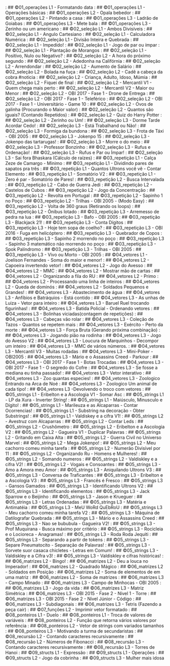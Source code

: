 [](base/011/Readme.md) : ## ©01_operações L1 - Formatando data
[](base/000/Readme.md) : ## ©01_operações L1 - Operações básicas
[](base/003/Readme.md) : ## ©01_operações L2 - Opala bebedor
[](base/002/Readme.md) : ## ©01_operações L2 - Pintando a casa
[](base/005/Readme.md) : ## ©01_operações L3 - Ladrão de Goiabas
[](base/004/Readme.md) : ## ©01_operações L3 - Mete bala
[](base/006/Readme.md) : ## ©01_operações L3 - Zerinho ou um americano
[](base/025/Readme.md) : ## ©02_seleção L1 - Ambos Divisíveis
[](base/062/Readme.md) : ## ©02_seleção L1 - Angulo Cartesiano
[](base/015/Readme.md) : ## ©02_seleção L1 - Calculadora Numérica
[](base/024/Readme.md) : ## ©02_seleção L1 - Divisão Inteira e Quebrada
[](base/151/Readme.md) : ## ©02_seleção L1 - Impedido!
[](base/156/Readme.md) : ## ©02_seleção L1 - Jogo de par ou ímpar
[](base/155/Readme.md) : ## ©02_seleção L1 - Plantação de Morangos
[](base/026/Readme.md) : ## ©02_seleção L1 - Positivo, Nulo ou Negativo?
[](base/038/Readme.md) : ## ©02_seleção L2 - A hora do próximo segundo
[](base/027/Readme.md) : ## ©02_seleção L2 - Adedonha na Califórnia
[](base/018/Readme.md) : ## ©02_seleção L2 - Arrendondar
[](base/021/Readme.md) : ## ©02_seleção L2 - Aumento de Salário
[](base/032/Readme.md) : ## ©02_seleção L2 - Bolada na fuça
[](base/028/Readme.md) : ## ©02_seleção L2 - Cadê a cabeça da cobra #noticia
[](base/183/Readme.md) : ## ©02_seleção L2 - Criança, Adulto, Idoso, Múmia
[](base/031/Readme.md) : ## ©02_seleção L2 - Fiquei de final
[](base/030/Readme.md) : ## ©02_seleção L2 - Mercantil V1 - Quem chega mais perto
[](base/039/Readme.md) : ## ©02_seleção L2 - Mercantil V2 - Maior ou Menor
[](base/035/Readme.md) : ## ©02_seleção L2 - OBI 2017 - Fase 1 - Drone de Entrega
[](base/022/Readme.md) : ## ©02_seleção L2 - OBI 2017 - Fase 1 - Teleférico
[](base/019/Readme.md) : ## ©02_seleção L2 - OBI 2017 - Fase 1 - Universitário - Game 10
[](base/017/Readme.md) : ## ©02_seleção L2 - Ovos de galinha (Procurando o Maior valor)
[](base/014/Readme.md) : ## ©02_seleção L2 - Quantos são iguais? (Contando Repetidos)
[](base/029/Readme.md) : ## ©02_seleção L2 - Quiz do Harry Potter
[](base/020/Readme.md) : ## ©02_seleção L2 - Zerinho ou Um!
[](base/043/Readme.md) : ## ©02_seleção L3 - Dorme Tarde Acordar Cedo!
[](base/040/Readme.md) : ## ©02_seleção L3 - Está Trabalhand ou Não!
[](base/034/Readme.md) : ## ©02_seleção L3 - Formiga da bundona
[](base/157/Readme.md) : ## ©02_seleção L3 - Frota de Táxi - OBI 2005
[](base/037/Readme.md) : ## ©02_seleção L3 - Jokenpo 15
[](base/023/Readme.md) : ## ©02_seleção L3 - Jokenpo das tartarugas!
[](base/036/Readme.md) : ## ©02_seleção L3 - Morre o do meio
[](base/033/Readme.md) : ## ©02_seleção L3 - Professor Bonzinho
[](base/042/Readme.md) : ## ©02_seleção L3 - Rufus e Ordenação!
[](base/041/Readme.md) : ## ©02_seleção L3 - Rufus e Par ou Ímpar!
[](base/001/Readme.md) : ## ©02_seleção L3 - Sai fora Bhaskara (Cálculo de raízes)
[](base/056/Readme.md) : ## ©03_repetição L1 - Calça Zeze de Camargo - Mínimo
[](base/013/Readme.md) : ## ©03_repetição L1 - Dividindo pares de sapatos pra três
[](base/055/Readme.md) : ## ©03_repetição L1 - Quantos Ultrons você vê - Contar Elemento
[](base/044/Readme.md) : ## ©03_repetição L1 - Somatório V2
[](base/045/Readme.md) : ## ©03_repetição L1 - Zero é par - Somatório de Pares!
[](base/058/Readme.md) : ## ©03_repetição L2 - Busca Intervalada
[](base/048/Readme.md) : ## ©03_repetição L2 - Cabo de Guerra Jedi
[](base/050/Readme.md) : ## ©03_repetição L2 - Castelos de Cubos
[](base/046/Readme.md) : ## ©03_repetição L2 - Jogo da Concentração
[](base/057/Readme.md) : ## ©03_repetição L2 - Revolta em Portugal
[](base/049/Readme.md) : ## ©03_repetição L2 - Sapinho 1 no Poço
[](base/136/Readme.md) : ## ©03_repetição L2 - Trilhas - OBI 2005 - (Modo Easy)
[](base/016/Readme.md) : ## ©03_repetição L2 - Volta de 360 graus (Retirando os loops)
[](base/047/Readme.md) : ## ©03_repetição L2 - Ônibus lotado
[](base/051/Readme.md) : ## ©03_repetição L3 - Arremesso de pedra na lua
[](base/160/Readme.md) : ## ©03_repetição L3 - Bafo - OBI 2005
[](base/063/Readme.md) : ## ©03_repetição L3 - Blackjack 21!
[](base/064/Readme.md) : ## ©03_repetição L3 - Conta Dígitos
[](base/052/Readme.md) : ## ©03_repetição L3 - Hoje tem sopa de coelho?
[](base/053/Readme.md) : ## ©03_repetição L3 - OBI 2016 - Fuga em helicóptero
[](base/054/Readme.md) : ## ©03_repetição L3 - Quebrador de Copos
[](base/059/Readme.md) : ## ©03_repetição L3 - Sapinho 2 morrendo no poço
[](base/065/Readme.md) : ## ©03_repetição L3 - Sapinho 3 matemático não morrendo no poço
[](base/066/Readme.md) : ## ©03_repetição L3 - Spok Palíndromo
[](base/158/Readme.md) : ## ©03_repetição L3 - Trilhas - OBI 2005
[](base/161/Readme.md) : ## ©03_repetição L3 - Vivo ou Morto - OBI 2005
[](base/060/Readme.md) : ## ©04_vetores L1 - Joelison Fernandes - Soma do maior e menor!
[](base/061/Readme.md) : ## ©04_vetores L2 - Capoeira invertendo vetor!
[](base/078/Readme.md) : ## ©04_vetores L2 - Jogo do Avesso
[](base/091/Readme.md) : ## ©04_vetores L2 - MMC
[](base/101/Readme.md) : ## ©04_vetores L2 - Mostrar mão de cartas
[](base/068/Readme.md) : ## ©04_vetores L2 - Organizando a fila do RU
[](base/090/Readme.md) : ## ©04_vetores L2 - Primo
[](base/186/Readme.md) : ## ©04_vetores L2 - Processando uma linha de inteiros
[](base/067/Readme.md) : ## ©04_vetores L2 - Queda de dominós
[](base/072/Readme.md) : ## ©04_vetores L2 - Soldados Pequenos e Grandes!
[](base/075/Readme.md) : ## ©04_vetores L3 - Abastecimento de água
[](base/083/Readme.md) : ## ©04_vetores L3 - Anfíbios e Batráquios - Está contido
[](base/082/Readme.md) : ## ©04_vetores L3 - As unhas de Luiza - Vetor para inteiro
[](base/080/Readme.md) : ## ©04_vetores L3 - Baruel Ruel trocando figurinhas!
[](base/073/Readme.md) : ## ©04_vetores L3 - Batida Policial - Ordenando vetores
[](base/010/Readme.md) : ## ©04_vetores L3 - Bolinhas viciadas(contagem de repetições)
[](base/070/Readme.md) : ## ©04_vetores L3 - Cabeças vão rolar
[](base/086/Readme.md) : ## ©04_vetores L3 - Coleção de Tazos - Quantos se repetem mais
[](base/085/Readme.md) : ## ©04_vetores L3 - Exército - Perto da morte
[](base/008/Readme.md) : ## ©04_vetores L3 - Força Bruta (Gerando próxima combinação)
[](base/100/Readme.md) : ## ©04_vetores L3 - Jogando pião na rodinha
[](base/079/Readme.md) : ## ©04_vetores L3 - Jogo do Avesso V2
[](base/081/Readme.md) : ## ©04_vetores L3 - Loucura de Marquinhos - Decompor um inteiro
[](base/139/Readme.md) : ## ©04_vetores L3 - MMC de vários números.
[](base/077/Readme.md) : ## ©04_vetores L3 - Mercantil V3 - Muitas rodadas
[](base/162/Readme.md) : ## ©04_vetores L3 - Mini-Poker - OBI2005
[](base/071/Readme.md) : ## ©04_vetores L3 - Mário e o Assassins Creed - Parkour
[](base/074/Readme.md) : ## ©04_vetores L3 - OBI 2017 - Fase 1 - Botas Trocadas
[](base/076/Readme.md) : ## ©04_vetores L3 - OBI 2017 - Fase 1 - O segredo do Cofre
[](base/088/Readme.md) : ## ©04_vetores L3 - Se fosse a mediana eu tinha passado!
[](base/185/Readme.md) : ## ©04_vetores L3 - Vetor interativo
[](base/069/Readme.md) : ## ©04_vetores L3 - Zoo quantas especies!
[](base/087/Readme.md) : ## ©04_vetores L3 - Zoologico Entrando na Arca de Noé
[](base/084/Readme.md) : ## ©04_vetores L3 - Zoologico Um animal de cada tipo!
[](base/188/Readme.md) : ## ©04_vetores L3 -Devolvendo o troco com vetores
[](base/173/Readme.md) : ## ©05_strings L1 - Eribelton e a Ascologia V1 - Somar Asc
[](base/092/Readme.md) : ## ©05_strings L1 - LP da Xura - Inverter String!
[](base/104/Readme.md) : ## ©05_strings L1 - Maiúsculo, Minusculo e Dígito!
[](base/177/Readme.md) : ## ©05_strings L1 - Marileuza e as Alcaparras - Contar Ocorrencias!
[](base/176/Readme.md) : ## ©05_strings L1 - Substring na decoração - Obter Substrings!
[](base/174/Readme.md) : ## ©05_strings L1 - Valdiskey e a cifra V1!
[](base/095/Readme.md) : ## ©05_strings L2 - Avestruz com Alcaparras
[](base/096/Readme.md) : ## ©05_strings L2 - Contar Leds
[](base/126/Readme.md) : ## ©05_strings L2 - Crushômetro
[](base/109/Readme.md) : ## ©05_strings L2 - Eribelton e a Ascologia V2
[](base/097/Readme.md) : ## ©05_strings L2 - Gagueira V1 - Duplicar Palavras
[](base/093/Readme.md) : ## ©05_strings L2 - Gritando em Caixa Alta
[](base/180/Readme.md) : ## ©05_strings L2 - Guerra Civil no Universo Marvel
[](base/089/Readme.md) : ## ©05_strings L2 - Mega Jokenpo!
[](base/111/Readme.md) : ## ©05_strings L2 - Meu cachorro comeu minha tarefa
[](base/125/Readme.md) : ## ©05_strings L2 - Numerão Divisível por 11
[](base/110/Readme.md) : ## ©05_strings L2 - Organizando Ru - Homens e Mulheres!
[](base/181/Readme.md) : ## ©05_strings L2 - Somando numeros
[](base/106/Readme.md) : ## ©05_strings L2 - Valdiskley e a cifra V2!
[](base/094/Readme.md) : ## ©05_strings L2 - Vogais e Consoantes
[](base/127/Readme.md) : ## ©05_strings L3 - Amo a Amora meu Amor
[](base/118/Readme.md) : ## ©05_strings L3 - Aniquilando Ultrons V3
[](base/124/Readme.md) : ## ©05_strings L3 - Conversa de Traficantes
[](base/113/Readme.md) : ## ©05_strings L3 - Eribelton e a Ascologia V3
[](base/099/Readme.md) : ## ©05_strings L3 - Francês é Fresco
[](base/120/Readme.md) : ## ©05_strings L3 - Gansos Gamados
[](base/117/Readme.md) : ## ©05_strings L3 - Identificando Ultrons V2
[](base/108/Readme.md) : ## ©05_strings L3 - Identificando elementos
[](base/178/Readme.md) : ## ©05_strings L3 - Jack Sparrow e o Beijinho
[](base/098/Readme.md) : ## ©05_strings L3 - Jason e Krueguer
[](base/152/Readme.md) : ## ©05_strings L3 - Letras Ordenadas
[](base/119/Readme.md) : ## ©05_strings L3 - Matéria e Antimatéia
[](base/114/Readme.md) : ## ©05_strings L3 - MeU WoRd QuEbRoU
[](base/102/Readme.md) : ## ©05_strings L3 - Meu cachorro comeu minha tarefa V2
[](base/115/Readme.md) : ## ©05_strings L3 - Máquina de Datilografar Quebrada
[](base/121/Readme.md) : ## ©05_strings L3 - Mário e o Assassins Creed
[](base/122/Readme.md) : ## ©05_strings L3 - Nao se bububula - Gagueira V2!
[](base/179/Readme.md) : ## ©05_strings L3 - Prof Muquirana - Busca máximo por critério
[](base/112/Readme.md) : ## ©05_strings L3 - Rocicleia e o Locioreca - Anagramas!
[](base/116/Readme.md) : ## ©05_strings L3 - Roda Roda Jequiti
[](base/175/Readme.md) : ## ©05_strings L3 - Separando a partir de tokens
[](base/103/Readme.md) : ## ©05_strings L3 - Separe Pneumatocito - Separação de Palavras!
[](base/123/Readme.md) : ## ©05_strings L3 - Sorvete suor casaca chicletes - Letras em Comum!
[](base/107/Readme.md) : ## ©05_strings L3 - Valdiskley e a Cifra v3!
[](base/105/Readme.md) : ## ©05_strings L3 - Valdiskley e cifras históricas!
[](base/130/Readme.md) : ## ©06_matrizes L2 - Bingo!
[](base/012/Readme.md) : ## ©06_matrizes L2 - Deu a louca no Imperador!
[](base/134/Readme.md) : ## ©06_matrizes L2 - Quadrado Mágico
[](base/133/Readme.md) : ## ©06_matrizes L2 - Soldados em Posição
[](base/128/Readme.md) : ## ©06_matrizes L2 - Soma de elementos de em uma matriz
[](base/150/Readme.md) : ## ©06_matrizes L2 - Soma de matrizes
[](base/129/Readme.md) : ## ©06_matrizes L3 - Campo Minado
[](base/159/Readme.md) : ## ©06_matrizes L3 - Campo de Minhocas - OBI 2005
[](base/135/Readme.md) : ## ©06_matrizes L3 - Jogo da vida
[](base/131/Readme.md) : ## ©06_matrizes L3 - Matriz Simétrica
[](base/153/Readme.md) : ## ©06_matrizes L3 - OBI 2015 - Fase 2 - Nível 1 - Torre
[](base/154/Readme.md) : ## ©06_matrizes L3 - OBI 2015 - Fase 2 - Nível Júnior - Código
[](base/132/Readme.md) : ## ©06_matrizes L3 - Subdiagonais
[](base/007/Readme.md) : ## ©06_matrizes L3 - Tetris (Fazendo a peça cair)
[](base/009/Readme.md) : ## ©07_funções L2 - Imprimir vetor formatado
[](base/147/Readme.md) : ## ©08_ponteiros L1 - Duelo
[](base/143/Readme.md) : ## ©08_ponteiros L1 - Troca de valores de variáveis
[](base/144/Readme.md) : ## ©08_ponteiros L2 - Função que retorna vários valores por referência
[](base/142/Readme.md) : ## ©08_ponteiros L2 - Vetor de strings com variados tamanhos
[](base/184/Readme.md) : ## ©08_ponteiros L3 - Motivando a turma de secundaristas
[](base/145/Readme.md) : ## ©08_recursão L2 - Contando caracteres recursivamente
[](base/141/Readme.md) : ## ©08_recursão L2 - Números de Fibonacci
[](base/140/Readme.md) : ## ©08_recursão L3 - Contando caracteres recursivamente
[](base/146/Readme.md) : ## ©08_recursão L3 - Torres de Hanoi
[](base/148/Readme.md) : ## ©09_structs L1 - Expressão
[](base/149/Readme.md) : ## ©09_structs L1 - Operações
[](base/187/Readme.md) : ## ©09_structs L2 - Jogo da cobrinha
[](base/182/Readme.md) : ## ©09_structs L3 - Mulher mais idosa
